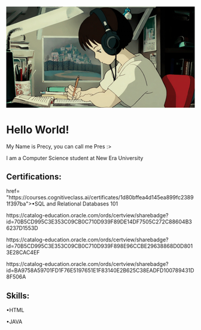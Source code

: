 ![logo](https://github.com/pwecii/pwecii/blob/main/1_vBi4Ycgdn5t3lu2SvQXuog.gif)
<h1>Hello World!</h1>
<p>My Name is Precy, you can call me Pres :></p>
<p>I am a Computer Science student at New Era University</p>

<h2>Certifications:</h2>
<a> href= "https://courses.cognitiveclass.ai/certificates/1d80bffea4d145ea899fc23891f397ba">•SQL and Relational Databases 101</a>
<p>https://catalog-education.oracle.com/ords/certview/sharebadge?id=70B5CD995C3E353C09CB0C710D939F89DE14DF7505C272C88604B36237D1553D</p>
<p>https://catalog-education.oracle.com/ords/certview/sharebadge?id=70B5CD995C3E353C09CB0C710D939F898E96CCBE29638868D0D8013E28CAC4EF</p>
<p>https://catalog-education.oracle.com/ords/certview/sharebadge?id=BA9758A59701FD1F76E5197651E1F83140E2B625C38EADFD100789431D8F506A</p>
<h2>Skills:</h2>
<p>•HTML</p>
<p>•JAVA</p>

